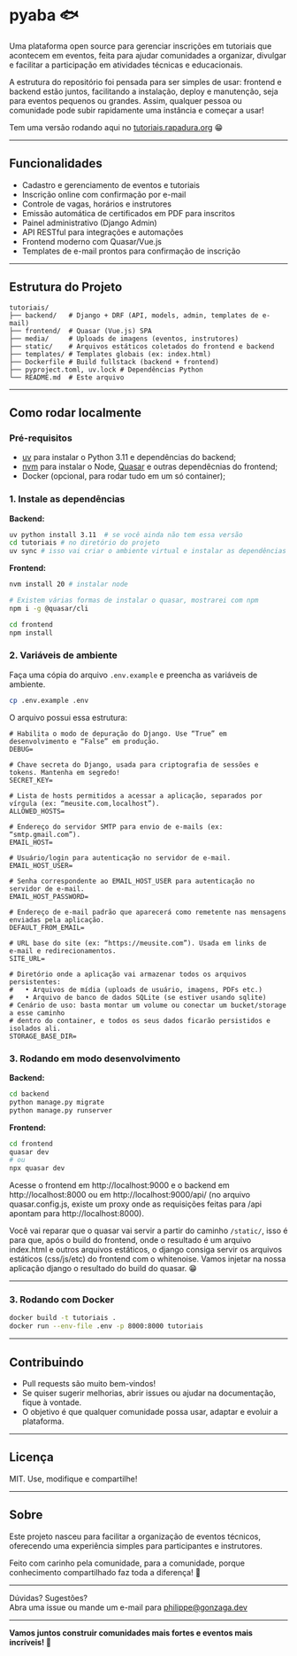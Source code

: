 # pyaba 🐟

Uma plataforma open source para gerenciar inscrições em tutoriais que acontecem em eventos, feita para ajudar comunidades a organizar, divulgar e facilitar a participação em atividades técnicas e educacionais.

A estrutura do repositório foi pensada para ser simples de usar: frontend e backend estão juntos, facilitando a instalação, deploy e manutenção, seja para eventos pequenos ou grandes. Assim, qualquer pessoa ou comunidade pode subir rapidamente uma instância e começar a usar!

Tem uma versão rodando aqui no [tutoriais.rapadura.org](https://tutoriais.rapadura.org/) 😁

---

## Funcionalidades

- Cadastro e gerenciamento de eventos e tutoriais
- Inscrição online com confirmação por e-mail
- Controle de vagas, horários e instrutores
- Emissão automática de certificados em PDF para inscritos
- Painel administrativo (Django Admin)
- API RESTful para integrações e automações
- Frontend moderno com Quasar/Vue.js
- Templates de e-mail prontos para confirmação de inscrição

---

## Estrutura do Projeto

```
tutoriais/
├── backend/   # Django + DRF (API, models, admin, templates de e-mail)
├── frontend/  # Quasar (Vue.js) SPA
├── media/     # Uploads de imagens (eventos, instrutores)
├── static/    # Arquivos estáticos coletados do frontend e backend
├── templates/ # Templates globais (ex: index.html)
├── Dockerfile # Build fullstack (backend + frontend)
├── pyproject.toml, uv.lock # Dependências Python
└── README.md  # Este arquivo
```

---

## Como rodar localmente

### Pré-requisitos

- [uv](https://github.com/astral-sh/uv) para instalar o Python 3.11 e dependências do backend;
- [nvm](https://github.com/nvm-sh/nvm) para instalar o Node, [Quasar](https://quasar.dev/start/quasar-cli/) e outras dependêcnias do frontend;
- Docker (opcional, para rodar tudo em um só container);

### 1. Instale as dependências

**Backend:**
```bash
uv python install 3.11  # se você ainda não tem essa versão
cd tutoriais # no diretório do projeto
uv sync # isso vai criar o ambiente virtual e instalar as dependências
```

**Frontend:**
```bash
nvm install 20 # instalar node

# Existem várias formas de instalar o quasar, mostrarei com npm
npm i -g @quasar/cli

cd frontend
npm install
```

### 2. Variáveis de ambiente

Faça uma cópia do arquivo `.env.example` e preencha as variáveis de ambiente.

```bash
cp .env.example .env
```

O arquivo possui essa estrutura:

```
# Habilita o modo de depuração do Django. Use “True” em desenvolvimento e “False” em produção.
DEBUG=

# Chave secreta do Django, usada para criptografia de sessões e tokens. Mantenha em segredo!
SECRET_KEY=

# Lista de hosts permitidos a acessar a aplicação, separados por vírgula (ex: “meusite.com,localhost”).
ALLOWED_HOSTS=

# Endereço do servidor SMTP para envio de e‑mails (ex: “smtp.gmail.com”).
EMAIL_HOST=

# Usuário/login para autenticação no servidor de e‑mail.
EMAIL_HOST_USER=

# Senha correspondente ao EMAIL_HOST_USER para autenticação no servidor de e‑mail.
EMAIL_HOST_PASSWORD=

# Endereço de e‑mail padrão que aparecerá como remetente nas mensagens enviadas pela aplicação.
DEFAULT_FROM_EMAIL=

# URL base do site (ex: “https://meusite.com”). Usada em links de e‑mail e redirecionamentos.
SITE_URL=

# Diretório onde a aplicação vai armazenar todos os arquivos persistentes:
#   • Arquivos de mídia (uploads de usuário, imagens, PDFs etc.)
#   • Arquivo de banco de dados SQLite (se estiver usando sqlite)
# Cenário de uso: basta montar um volume ou conectar um bucket/storage a esse caminho
# dentro do container, e todos os seus dados ficarão persistidos e isolados ali.
STORAGE_BASE_DIR=
```


### 3. Rodando em modo desenvolvimento

**Backend:**
```bash
cd backend
python manage.py migrate
python manage.py runserver
```

**Frontend:**
```bash
cd frontend
quasar dev
# ou
npx quasar dev
```

Acesse o frontend em http://localhost:9000 e o backend em http://localhost:8000 ou em http://localhost:9000/api/ (no arquivo quasar.config.js, existe um proxy onde as requisições feitas para /api apontam para http://localhost:8000).

Você vai reparar que o quasar vai servir a partir do caminho `/static/`, isso é para que, após o build do frontend, onde o resultado é um arquivo index.html e outros arquivos estáticos, o django consiga servir os arquivos estáticos (css/js/etc) do frontend com o whitenoise. Vamos injetar na nossa aplicação django o resultado do build do quasar. 😁

---

### 3. Rodando com Docker

```bash
docker build -t tutoriais .
docker run --env-file .env -p 8000:8000 tutoriais
```

---

## Contribuindo

- Pull requests são muito bem-vindos!
- Se quiser sugerir melhorias, abrir issues ou ajudar na documentação, fique à vontade.
- O objetivo é que qualquer comunidade possa usar, adaptar e evoluir a plataforma.

---

## Licença

MIT. Use, modifique e compartilhe!

---

## Sobre

Este projeto nasceu para facilitar a organização de eventos técnicos, oferecendo uma experiência simples para participantes e instrutores.

Feito com carinho pela comunidade, para a comunidade, porque conhecimento compartilhado faz toda a diferença! 💜

---

Dúvidas? Sugestões?  
Abra uma issue ou mande um e-mail para philippe@gonzaga.dev

---

**Vamos juntos construir comunidades mais fortes e eventos mais incríveis! 🚀**

